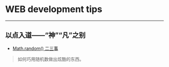 # WEB development tips
----

## 以点入道——“神”“凡”之别

- [Math.random() 二三事](http://taobaofed.org/blog/2015/12/07/some-thing-about-random/)

> 如何巧用随机数做出炫酷的东西。
